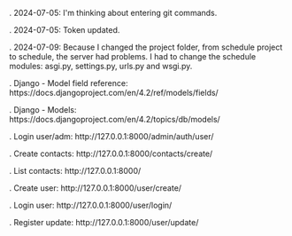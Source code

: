 <p>. 2024-07-05: I'm thinking about entering git commands.</p>
<p>. 2024-07-05: Token updated.</p>
<p>. 2024-07-09: Because I changed the project folder, from schedule project to schedule, the server had problems. I had to change the schedule modules: asgi.py, settings.py, urls.py and wsgi.py.</p>
<p> . Django - Model field reference: https://docs.djangoproject.com/en/4.2/ref/models/fields/ </p>
<p> . Django - Models: https://docs.djangoproject.com/en/4.2/topics/db/models/ </p>

<p>. Login user/adm: http://127.0.0.1:8000/admin/auth/user/</p>
<p>. Create contacts: http://127.0.0.1:8000/contacts/create/</p>
<p>. List contacts: http://127.0.0.1:8000/</p>
<p>. Create user: http://127.0.0.1:8000/user/create/</p>
<p>. Login user: http://127.0.0.1:8000/user/login/</p>
<p>. Register update: http://127.0.0.1:8000/user/update/</p>
<p></p>